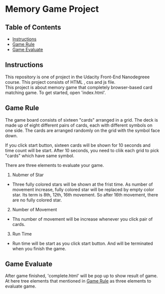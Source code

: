 # Memory Game Project

## Table of Contents

* [Instructions](#instructions)
* [Game Rule](#gamerule)
* [Game Evaluate](#gameevaluate)

## Instructions

This repository is one of project in the Udacity Front-End Nanodegreee course. This project consists of HTML , css and js file.  
This project is about memory game that completely browser-based card matching game. To get started, open 'index.html'.


## Game Rule

The game board consists of sixteen "cards" arranged in a grid. The deck is made up of eight different pairs of cards, each with different symbols on one side. The cards are arranged randomly on the grid with the symbol face down.

If you click start button, sixteen cards will be shown for 10 seconds and time count will be start. After 10 seconds, you need to cliik each grid to pick "cards" which have same symbol.

There are three elements to evaluate your game.
1. Nubmer of Star
- Three fully colored stars will be shown at the frist time. As number of movement increase, fully colored star will be replaced by empty color star. Its term is 8th, 12th, 16th movement. So after 16th movement, there are no fully colored star. 
2. Number of Movement
- Ths number of movement will be increase whenever you click pair of cards.
3. Run Time
- Run time will be start as you click start button. And will be terminated when you finish the game.  



## Game Evaluate
After game finished, 'complete.html' will be pop up to show result of game. At here tree elements that mentioned in [Game Rule](#gamerule) as three elements to evaluate game.




